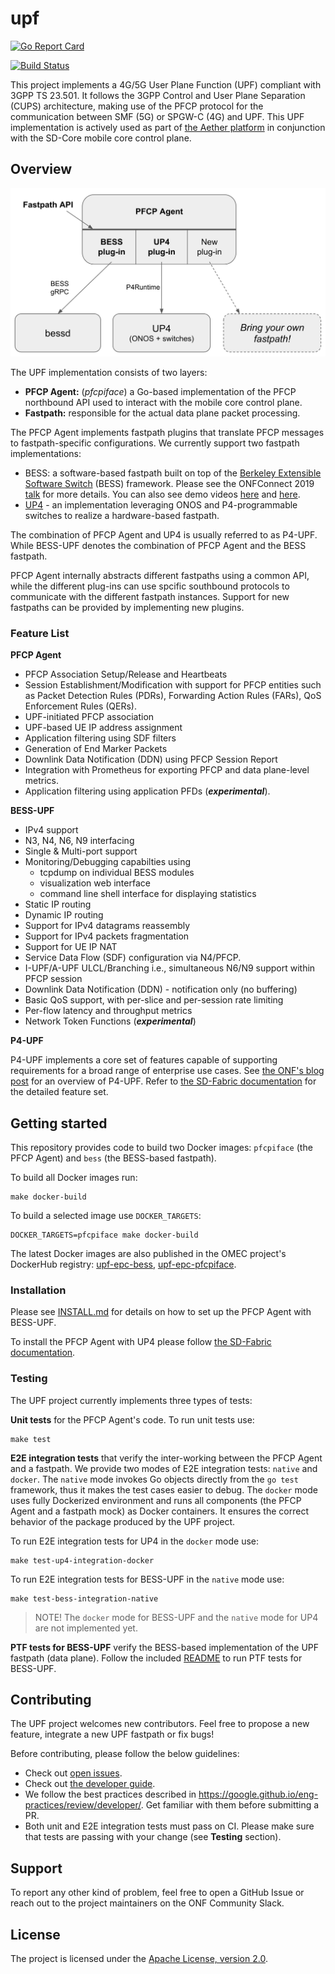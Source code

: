 <!--
SPDX-License-Identifier: Apache-2.0
Copyright 2019 Intel Corporation
-->

# upf

[![Go Report Card](https://goreportcard.com/badge/github.com/omec-project/upf-epc)](https://goreportcard.com/report/github.com/omec-project/upf-epc)

[![Build Status](https://jenkins.onosproject.org/buildStatus/icon?job=bess-upf-linerate-tests&subject=Linerate+Tests)](https://jenkins.onosproject.org/job/bess-upf-linerate-tests/)

This project implements a 4G/5G User Plane Function (UPF) compliant with 3GPP TS 23.501. It follows the 3GPP Control and User Plane Separation (CUPS) architecture, making use of the PFCP protocol for the communication between SMF (5G) or SPGW-C (4G) and UPF.
This UPF implementation is actively used as part of [the Aether platform](https://opennetworking.org/aether/) in conjunction with the SD-Core mobile core control plane. 

## Overview

![UPF overview](./docs/images/upf-overview.jpg)

The UPF implementation consists of two layers: 

- **PFCP Agent:** (_pfcpiface_) a Go-based implementation of the PFCP northbound API used to interact with the mobile core control plane.
- **Fastpath:** responsible for the actual data plane packet processing.

The PFCP Agent implements fastpath plugins that translate 
  PFCP messages to fastpath-specific configurations. We currently support two fastpath implementations: 
  - BESS: a software-based fastpath built on top of the [Berkeley Extensible Software Switch](https://github.com/NetSys/bess/) (BESS) framework.
    Please see the ONFConnect 2019 [talk](https://www.youtube.com/watch?v=fqJGWcwcOxE) for more details. You can also see demo videos [here](https://www.youtube.com/watch?v=KxK64jalKHw) and [here](https://youtu.be/rWnZuJeUWi4).
  - [UP4](https://github.com/omec-project/up4) - an implementation leveraging ONOS and P4-programmable switches to realize a hardware-based fastpath. 
 
The combination of PFCP Agent and UP4 is usually referred to as P4-UPF. While BESS-UPF denotes the combination of PFCP Agent and the BESS fastpath.
  
PFCP Agent internally abstracts different fastpaths using a common API, while the different plug-ins can use spcific southbound protocols to communicate with the different fastpath instances. Support for new fastpaths can be provided by implementing new plugins.

### Feature List

**PFCP Agent**

* PFCP Association Setup/Release and Heartbeats 
* Session Establishment/Modification with support for PFCP entities such as Packet Detection Rules (PDRs), Forwarding Action Rules (FARs),
QoS Enforcement Rules (QERs).
* UPF-initiated PFCP association  
* UPF-based UE IP address assignment
* Application filtering using SDF filters
* Generation of End Marker Packets
* Downlink Data Notification (DDN) using PFCP Session Report
* Integration with Prometheus for exporting PFCP and data plane-level metrics. 
* Application filtering using application PFDs (_**experimental**_).

**BESS-UPF**

* IPv4 support
* N3, N4, N6, N9 interfacing
* Single & Multi-port support
* Monitoring/Debugging capabilties using
  - tcpdump on individual BESS modules
  - visualization web interface
  - command line shell interface for displaying statistics
* Static IP routing
* Dynamic IP routing
* Support for IPv4 datagrams reassembly
* Support for IPv4 packets fragmentation
* Support for UE IP NAT
* Service Data Flow (SDF) configuration via N4/PFCP.
* I-UPF/A-UPF ULCL/Branching i.e., simultaneous N6/N9 support within PFCP session
* Downlink Data Notification (DDN) - notification only (no buffering)
* Basic QoS support, with per-slice and per-session rate limiting
* Per-flow latency and throughput metrics  
* Network Token Functions (_**experimental**_)

**P4-UPF**

P4-UPF implements a core set of features capable of supporting requirements for a broad range of enterprise use cases.
See [the ONF's blog post](https://opennetworking.org/news-and-events/blog/using-p4-and-programmable-switches-to-implement-a-4g-5g-upf-in-aether/) for an overview of P4-UPF. 
Refer to [the SD-Fabric documentation](https://docs.sd-fabric.org/master/advanced/upf.html) for the detailed feature set.

## Getting started

This repository provides code to build two Docker images: `pfcpiface` (the PFCP Agent) and `bess` (the BESS-based fastpath). 

To build all Docker images run:

```
make docker-build
```

To build a selected image use `DOCKER_TARGETS`:

```
DOCKER_TARGETS=pfcpiface make docker-build
```

The latest Docker images are also published in the OMEC project's DockerHub registry: [upf-epc-bess](https://hub.docker.com/r/omecproject/upf-epc-bess), [upf-epc-pfcpiface](https://hub.docker.com/r/omecproject/upf-epc-pfcpiface).

### Installation

Please see [INSTALL.md](docs/INSTALL.md) for details on how to set up the PFCP Agent with BESS-UPF. 

To install the PFCP Agent with UP4 please follow [the SD-Fabric documentation](https://docs.sd-fabric.org/master/index.html). 

### Testing

The UPF project currently implements three types of tests:

**Unit tests** for the PFCP Agent's code. To run unit tests use:

```
make test
```

**E2E integration tests** that verify the inter-working between the PFCP Agent and a fastpath. 
We provide two modes of E2E integration tests: `native` and `docker`. 
The `native` mode invokes Go objects directly from the `go test` framework, thus it makes the test cases easier to debug.
The `docker` mode uses fully Dockerized environment and runs all components (the PFCP Agent and a fastpath mock) as Docker containers. It ensures the correct behavior of the package produced by the UPF project.

To run E2E integration tests for UP4 in the `docker` mode use:

```
make test-up4-integration-docker
```

To run E2E integration tests for BESS-UPF in the `native` mode use:

```
make test-bess-integration-native
```

> NOTE! The `docker` mode for BESS-UPF and the `native` mode for UP4 are not implemented yet.

**PTF tests for BESS-UPF** verify the BESS-based implementation of the UPF fastpath (data plane). 
Follow the included [README](./ptf/README.md) to run PTF tests for BESS-UPF.

## Contributing

The UPF project welcomes new contributors. Feel free to propose a new feature, integrate a new UPF fastpath or fix bugs!

Before contributing, please follow the below guidelines:

* Check out [open issues](https://github.com/omec-project/upf/issues).
* Check out [the developer guide](./docs/developer-guide.md).
* We follow the best practices described in https://google.github.io/eng-practices/review/developer/. Get familiar with them before submitting a PR.
* Both unit and E2E integration tests must pass on CI. Please make sure that tests are passing with your change (see **Testing** section).

## Support

To report any other kind of problem, feel free to open a GitHub Issue or reach out to the project maintainers on the ONF Community Slack.

## License

The project is licensed under the [Apache License, version 2.0](./LICENSES/Apache-2.0.txt). 